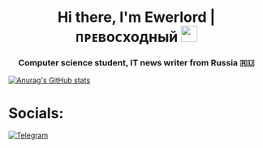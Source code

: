 <h1 align="center">Hi there, I'm Ewerlord | ᴨᴩᴇʙоᴄходный</a> 
<img src="https://github.com/blackcater/blackcater/raw/main/images/Hi.gif" height="32"/></h1>
<h3 align="center">Computer science student, IT news writer from Russia &#127479;&#127482;</h3>

[![Anurag's GitHub stats](https://github-readme-stats.vercel.app/api?username=kottfaer)](https://github.com/anuraghazra/github-readme-stats)

<h1>Socials:</h1>

[![Telegram](https://img.shields.io/badge/-Telegram-090909?style=for-the-badge&logo=telegram&logoColor=27A0D9)](https://t.me/Ewerlord_prev)
